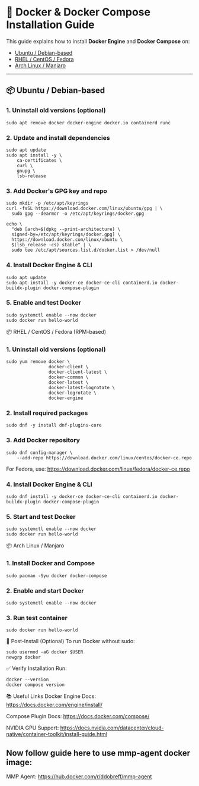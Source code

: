 # 🚀 Docker & Docker Compose Installation Guide

This guide explains how to install **Docker Engine** and **Docker Compose** on:

- [Ubuntu / Debian-based](#ubuntu--debian-based)
- [RHEL / CentOS / Fedora](#rhel--centos--fedora-rpm-based)
- [Arch Linux / Manjaro](#arch-linux--manjaro)

---

## 📦 Ubuntu / Debian-based

### 1. Uninstall old versions (optional)
```
sudo apt remove docker docker-engine docker.io containerd runc
```
### 2. Update and install dependencies
```
sudo apt update
sudo apt install -y \
    ca-certificates \
    curl \
    gnupg \
    lsb-release
```
### 3. Add Docker's GPG key and repo
```
sudo mkdir -p /etc/apt/keyrings
curl -fsSL https://download.docker.com/linux/ubuntu/gpg | \
  sudo gpg --dearmor -o /etc/apt/keyrings/docker.gpg

echo \
  "deb [arch=$(dpkg --print-architecture) \
  signed-by=/etc/apt/keyrings/docker.gpg] \
  https://download.docker.com/linux/ubuntu \
  $(lsb_release -cs) stable" | \
  sudo tee /etc/apt/sources.list.d/docker.list > /dev/null
```
### 4. Install Docker Engine & CLI
```
sudo apt update
sudo apt install -y docker-ce docker-ce-cli containerd.io docker-buildx-plugin docker-compose-plugin
```
### 5. Enable and test Docker
```
sudo systemctl enable --now docker
sudo docker run hello-world
```
📦 RHEL / CentOS / Fedora (RPM-based)
### 1. Uninstall old versions (optional)
```
sudo yum remove docker \
                docker-client \
                docker-client-latest \
                docker-common \
                docker-latest \
                docker-latest-logrotate \
                docker-logrotate \
                docker-engine
```
### 2. Install required packages
```
sudo dnf -y install dnf-plugins-core
```
### 3. Add Docker repository
```
sudo dnf config-manager \
    --add-repo https://download.docker.com/linux/centos/docker-ce.repo
```
For Fedora, use: https://download.docker.com/linux/fedora/docker-ce.repo

### 4. Install Docker Engine & CLI
```
sudo dnf install -y docker-ce docker-ce-cli containerd.io docker-buildx-plugin docker-compose-plugin
```
### 5. Start and test Docker
```
sudo systemctl enable --now docker
sudo docker run hello-world
```
📦 Arch Linux / Manjaro
### 1. Install Docker and Compose
```
sudo pacman -Syu docker docker-compose
```
### 2. Enable and start Docker
```
sudo systemctl enable --now docker
```
### 3. Run test container
```
sudo docker run hello-world
```
👤 Post-Install (Optional)
To run Docker without sudo:

```
sudo usermod -aG docker $USER
newgrp docker
```
✅ Verify Installation
Run:

```
docker --version
docker compose version
```
📚 Useful Links
Docker Engine Docs: https://docs.docker.com/engine/install/

Compose Plugin Docs: https://docs.docker.com/compose/

NVIDIA GPU Support: https://docs.nvidia.com/datacenter/cloud-native/container-toolkit/install-guide.html


## Now follow guide here to use mmp-agent docker image:

MMP Agent: https://hub.docker.com/r/ddobreff/mmp-agent
